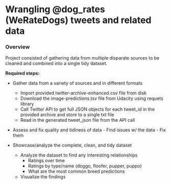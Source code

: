 # Wrangling @dog_rates (WeRateDogs) tweets and related data

### Overview

Project consisted of gathering data from multiple disparate sources to be cleaned and combined into a single tidy dataset.

**Required steps:**

* Gather data from a variety of sources and in different formats
  - Import provided twitter-archive-enhanced.csv file from disk
  - Download the image-predictions.tsv file from Udacity using requets library
  - Call Twitter API to get full JSON objects for each tweet_id in the provided archive and store to a single txt file
  - Read in the generated tweet_json file from the API call
  
* Assess and fix quality and tidiness of data
      -  Find issues w/ the data
      -  Fix them
      
* Showcase/analyze the complete, clean, and tidy dataset
  - Analyze the dataset to find any interesting relationships
     * Ratings over time
     * Ratings by type/name (doggo, floofer, pupper, puppo)
     * What are the most common breed predictions 
  -  Visualize the findings
